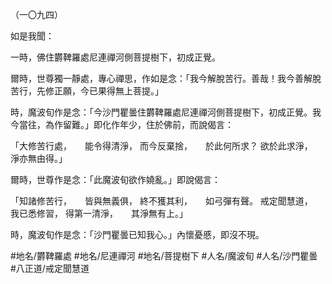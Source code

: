 （一〇九四）

如是我聞：

一時，佛住欝鞞羅處尼連禪河側菩提樹下，初成正覺。

爾時，世尊獨一靜處，專心禪思，作如是念：「我今解脫苦行。善哉！我今善解脫苦行，先修正願，今已果得無上菩提。」

時，魔波旬作是念：「今沙門瞿曇住欝鞞羅處尼連禪河側菩提樹下，初成正覺。我今當往，為作留難。」即化作年少，住於佛前，而說偈言：

「大修苦行處，　　能令得清淨，
而今反棄捨，　　於此何所求？
欲於此求淨，　　淨亦無由得。」

爾時，世尊作是念：「此魔波旬欲作嬈亂。」即說偈言：

「知諸修苦行，　　皆與無義俱，
終不獲其利，　　如弓彈有聲。
戒定聞慧道，　　我已悉修習，
得第一清淨，　　其淨無有上。」

時，魔波旬作是念：「沙門瞿曇已知我心。」內懷憂慼，即沒不現。

#地名/欝鞞羅處
#地名/尼連禪河
#地名/菩提樹下
#人名/魔波旬
#人名/沙門瞿曇
#八正道/戒定聞慧道
